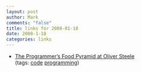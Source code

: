 ```yaml
--- 
layout: post
author: Mark
comments: "false"
title: links for 2008-01-18
date: 2008-1-18
categories: links
---
```

<ul class="delicious">
	<li>
		<div class="delicious-link"><a href="http://osteele.com/archives/2008/01/programmers-pyramid">  The Programmer’s Food Pyramid  at  Oliver Steele</a></div>
		<div class="delicious-tags">(tags: <a href="http://del.icio.us/zanshin/code">code</a> <a href="http://del.icio.us/zanshin/programming">programming</a>)</div>
	</li>
</ul>
